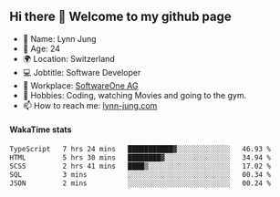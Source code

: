 ## Hi there 👋 Welcome to my github page

- 🧑 Name: Lynn Jung
- 🔞 Age: 24
- 🌍 Location: Switzerland
- 💻 Jobtitle: Software Developer
- 🏢 Workplace: [SoftwareOne AG](https://www.softwareone.com/)
- 💪 Hobbies: Coding, watching Movies and going to the gym.
- 📫 How to reach me: [lynn-jung.com](https://lynn-jung.com/)

#### WakaTime stats
<!--START_SECTION:waka-->

```txt
TypeScript   7 hrs 24 mins   ███████████▓░░░░░░░░░░░░░   46.93 %
HTML         5 hrs 30 mins   ████████▓░░░░░░░░░░░░░░░░   34.94 %
SCSS         2 hrs 41 mins   ████▒░░░░░░░░░░░░░░░░░░░░   17.02 %
SQL          3 mins          ░░░░░░░░░░░░░░░░░░░░░░░░░   00.34 %
JSON         2 mins          ░░░░░░░░░░░░░░░░░░░░░░░░░   00.24 %
```

<!--END_SECTION:waka-->

[^1]: https://github.com/jstrieb/github-stats
